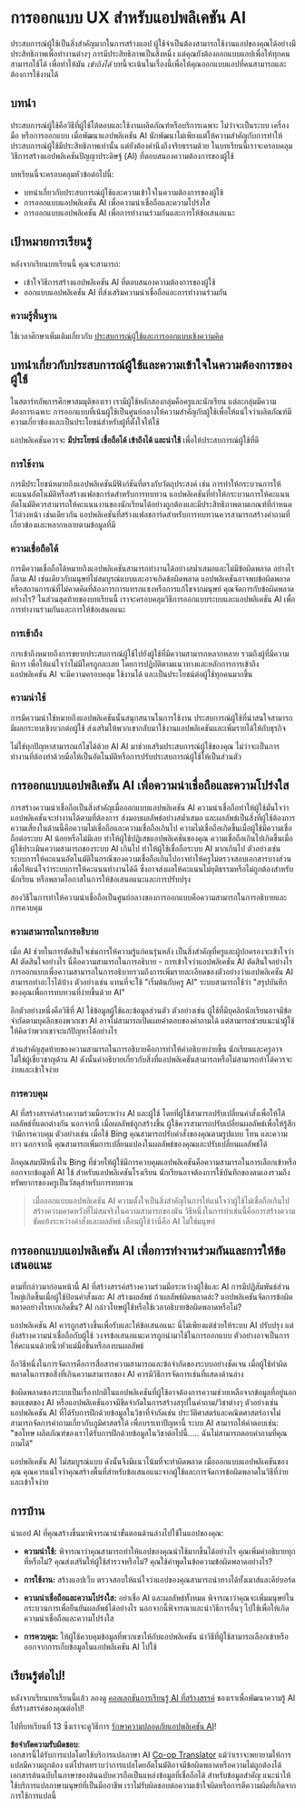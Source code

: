 <!--
CO_OP_TRANSLATOR_METADATA:
{
  "original_hash": "ec385b41ee50579025d50cc03bfb3a25",
  "translation_date": "2025-05-19T21:56:19+00:00",
  "source_file": "12-designing-ux-for-ai-applications/README.md",
  "language_code": "th"
}
-->
# การออกแบบ UX สำหรับแอปพลิเคชัน AI

ประสบการณ์ผู้ใช้เป็นสิ่งสำคัญมากในการสร้างแอป ผู้ใช้จำเป็นต้องสามารถใช้งานแอปของคุณได้อย่างมีประสิทธิภาพเพื่อทำงานต่างๆ การมีประสิทธิภาพเป็นสิ่งหนึ่ง แต่คุณยังต้องออกแบบแอปเพื่อให้ทุกคนสามารถใช้ได้ เพื่อทำให้มัน _เข้าถึงได้_ บทนี้จะเน้นในเรื่องนี้เพื่อให้คุณออกแบบแอปที่คนสามารถและต้องการใช้งานได้

## บทนำ

ประสบการณ์ผู้ใช้คือวิธีที่ผู้ใช้โต้ตอบและใช้งานผลิตภัณฑ์หรือบริการเฉพาะ ไม่ว่าจะเป็นระบบ เครื่องมือ หรือการออกแบบ เมื่อพัฒนาแอปพลิเคชัน AI นักพัฒนาไม่เพียงแต่ให้ความสำคัญกับการทำให้ประสบการณ์ผู้ใช้มีประสิทธิภาพเท่านั้น แต่ยังต้องคำนึงถึงจริยธรรมด้วย ในบทเรียนนี้เราจะครอบคลุมวิธีการสร้างแอปพลิเคชันปัญญาประดิษฐ์ (AI) ที่ตอบสนองความต้องการของผู้ใช้

บทเรียนนี้จะครอบคลุมหัวข้อต่อไปนี้:

- บทนำเกี่ยวกับประสบการณ์ผู้ใช้และความเข้าใจในความต้องการของผู้ใช้
- การออกแบบแอปพลิเคชัน AI เพื่อความน่าเชื่อถือและความโปร่งใส
- การออกแบบแอปพลิเคชัน AI เพื่อการทำงานร่วมกันและการให้ข้อเสนอแนะ

## เป้าหมายการเรียนรู้

หลังจากเรียนบทเรียนนี้ คุณจะสามารถ:

- เข้าใจวิธีการสร้างแอปพลิเคชัน AI ที่ตอบสนองความต้องการของผู้ใช้
- ออกแบบแอปพลิเคชัน AI ที่ส่งเสริมความน่าเชื่อถือและการทำงานร่วมกัน

### ความรู้พื้นฐาน

ใช้เวลาศึกษาเพิ่มเติมเกี่ยวกับ [ประสบการณ์ผู้ใช้และการออกแบบเชิงความคิด](https://learn.microsoft.com/training/modules/ux-design?WT.mc_id=academic-105485-koreyst)

## บทนำเกี่ยวกับประสบการณ์ผู้ใช้และความเข้าใจในความต้องการของผู้ใช้

ในสตาร์ทอัพการศึกษาสมมุติของเรา เรามีผู้ใช้หลักสองกลุ่มคือครูและนักเรียน แต่ละกลุ่มมีความต้องการเฉพาะ การออกแบบที่เน้นผู้ใช้เป็นศูนย์กลางให้ความสำคัญกับผู้ใช้เพื่อให้แน่ใจว่าผลิตภัณฑ์มีความเกี่ยวข้องและเป็นประโยชน์สำหรับผู้ที่ตั้งใจให้ใช้

แอปพลิเคชันควรจะ **มีประโยชน์ เชื่อถือได้ เข้าถึงได้ และน่าใช้** เพื่อให้ประสบการณ์ผู้ใช้ที่ดี

### การใช้งาน

การมีประโยชน์หมายถึงแอปพลิเคชันมีฟังก์ชันที่ตรงกับวัตถุประสงค์ เช่น การทำให้กระบวนการให้คะแนนอัตโนมัติหรือสร้างแฟลชการ์ดสำหรับการทบทวน แอปพลิเคชันที่ทำให้กระบวนการให้คะแนนอัตโนมัติควรสามารถให้คะแนนงานของนักเรียนได้อย่างถูกต้องและมีประสิทธิภาพตามเกณฑ์ที่กำหนดไว้ล่วงหน้า เช่นเดียวกัน แอปพลิเคชันที่สร้างแฟลชการ์ดสำหรับการทบทวนควรสามารถสร้างคำถามที่เกี่ยวข้องและหลากหลายตามข้อมูลที่มี

### ความเชื่อถือได้

การมีความเชื่อถือได้หมายถึงแอปพลิเคชันสามารถทำงานได้อย่างสม่ำเสมอและไม่มีข้อผิดพลาด อย่างไรก็ตาม AI เช่นเดียวกับมนุษย์ไม่สมบูรณ์แบบและอาจเกิดข้อผิดพลาด แอปพลิเคชันอาจพบข้อผิดพลาดหรือสถานการณ์ที่ไม่คาดคิดที่ต้องการการแทรกแซงหรือการแก้ไขจากมนุษย์ คุณจัดการกับข้อผิดพลาดอย่างไร? ในส่วนสุดท้ายของบทเรียนนี้ เราจะครอบคลุมวิธีการออกแบบระบบและแอปพลิเคชัน AI เพื่อการทำงานร่วมกันและการให้ข้อเสนอแนะ

### การเข้าถึง

การเข้าถึงหมายถึงการขยายประสบการณ์ผู้ใช้ไปยังผู้ใช้ที่มีความสามารถหลากหลาย รวมถึงผู้ที่มีความพิการ เพื่อให้แน่ใจว่าไม่มีใครถูกละเลย โดยการปฏิบัติตามแนวทางและหลักการการเข้าถึง แอปพลิเคชัน AI จะมีความครอบคลุม ใช้งานได้ และเป็นประโยชน์ต่อผู้ใช้ทุกคนมากขึ้น

### ความน่าใช้

การมีความน่าใช้หมายถึงแอปพลิเคชันนั้นสนุกสนานในการใช้งาน ประสบการณ์ผู้ใช้ที่น่าสนใจสามารถมีผลกระทบเชิงบวกต่อผู้ใช้ ส่งเสริมให้พวกเขากลับมาใช้งานแอปพลิเคชันและเพิ่มรายได้ให้กับธุรกิจ

ไม่ใช่ทุกปัญหาสามารถแก้ไขได้ด้วย AI AI มาช่วยเสริมประสบการณ์ผู้ใช้ของคุณ ไม่ว่าจะเป็นการทำงานที่ต้องทำด้วยมือให้เป็นอัตโนมัติหรือการปรับประสบการณ์ผู้ใช้ให้เป็นส่วนตัว

## การออกแบบแอปพลิเคชัน AI เพื่อความน่าเชื่อถือและความโปร่งใส

การสร้างความน่าเชื่อถือเป็นสิ่งสำคัญเมื่อออกแบบแอปพลิเคชัน AI ความน่าเชื่อถือทำให้ผู้ใช้มั่นใจว่าแอปพลิเคชันจะทำงานได้ตามที่ต้องการ ส่งมอบผลลัพธ์อย่างสม่ำเสมอ และผลลัพธ์เป็นสิ่งที่ผู้ใช้ต้องการ ความเสี่ยงในด้านนี้คือความไม่เชื่อถือและความเชื่อถือเกินไป ความไม่เชื่อถือเกิดขึ้นเมื่อผู้ใช้มีความเชื่อถือต่อระบบ AI น้อยหรือไม่มีเลย ทำให้ผู้ใช้ปฏิเสธแอปพลิเคชันของคุณ ความเชื่อถือเกินไปเกิดขึ้นเมื่อผู้ใช้ประเมินความสามารถของระบบ AI เกินไป ทำให้ผู้ใช้เชื่อถือระบบ AI มากเกินไป ตัวอย่างเช่น ระบบการให้คะแนนอัตโนมัติในกรณีของความเชื่อถือเกินไปอาจทำให้ครูไม่ตรวจสอบเอกสารบางส่วนเพื่อให้แน่ใจว่าระบบการให้คะแนนทำงานได้ดี ซึ่งอาจส่งผลให้คะแนนไม่ยุติธรรมหรือไม่ถูกต้องสำหรับนักเรียน หรือพลาดโอกาสในการให้ข้อเสนอแนะและการปรับปรุง

สองวิธีในการทำให้ความน่าเชื่อถือเป็นศูนย์กลางของการออกแบบคือความสามารถในการอธิบายและการควบคุม

### ความสามารถในการอธิบาย

เมื่อ AI ช่วยในการตัดสินใจเช่นการให้ความรู้แก่คนรุ่นหลัง เป็นสิ่งสำคัญที่ครูและผู้ปกครองจะเข้าใจว่า AI ตัดสินใจอย่างไร นี่คือความสามารถในการอธิบาย - การเข้าใจว่าแอปพลิเคชัน AI ตัดสินใจอย่างไร การออกแบบเพื่อความสามารถในการอธิบายรวมถึงการเพิ่มรายละเอียดของตัวอย่างว่าแอปพลิเคชัน AI สามารถทำอะไรได้บ้าง ตัวอย่างเช่น แทนที่จะใช้ "เริ่มต้นกับครู AI" ระบบสามารถใช้ว่า "สรุปบันทึกของคุณเพื่อการทบทวนที่ง่ายขึ้นด้วย AI"

อีกตัวอย่างหนึ่งคือวิธีที่ AI ใช้ข้อมูลผู้ใช้และข้อมูลส่วนตัว ตัวอย่างเช่น ผู้ใช้ที่มีบุคลิกนักเรียนอาจมีข้อจำกัดตามบุคลิกของพวกเขา AI อาจไม่สามารถเปิดเผยคำตอบของคำถามได้ แต่สามารถช่วยแนะนำผู้ใช้ให้คิดว่าพวกเขาจะแก้ปัญหาได้อย่างไร

ส่วนสำคัญสุดท้ายของความสามารถในการอธิบายคือการทำให้คำอธิบายง่ายขึ้น นักเรียนและครูอาจไม่ใช่ผู้เชี่ยวชาญด้าน AI ดังนั้นคำอธิบายเกี่ยวกับสิ่งที่แอปพลิเคชันสามารถหรือไม่สามารถทำได้ควรจะง่ายและเข้าใจง่าย

### การควบคุม

AI ที่สร้างสรรค์สร้างความร่วมมือระหว่าง AI และผู้ใช้ โดยที่ผู้ใช้สามารถปรับเปลี่ยนคำสั่งเพื่อให้ได้ผลลัพธ์ที่แตกต่างกัน นอกจากนี้ เมื่อผลลัพธ์ถูกสร้างขึ้น ผู้ใช้ควรสามารถปรับเปลี่ยนผลลัพธ์เพื่อให้รู้สึกว่ามีการควบคุม ตัวอย่างเช่น เมื่อใช้ Bing คุณสามารถปรับคำสั่งของคุณตามรูปแบบ โทน และความยาว นอกจากนี้ คุณสามารถเพิ่มการเปลี่ยนแปลงในผลลัพธ์ของคุณและปรับเปลี่ยนผลลัพธ์ได้

อีกคุณสมบัติหนึ่งใน Bing ที่ช่วยให้ผู้ใช้มีการควบคุมแอปพลิเคชันคือความสามารถในการเลือกเข้าหรือออกจากข้อมูลที่ AI ใช้ สำหรับแอปพลิเคชันโรงเรียน นักเรียนอาจต้องการใช้บันทึกของตนเองรวมถึงทรัพยากรของครูเป็นวัสดุสำหรับการทบทวน

> เมื่อออกแบบแอปพลิเคชัน AI ความตั้งใจเป็นสิ่งสำคัญในการให้แน่ใจว่าผู้ใช้ไม่เชื่อถือเกินไปสร้างความคาดหวังที่ไม่สมจริงในความสามารถของมัน วิธีหนึ่งในการทำเช่นนี้คือการสร้างความขัดแย้งระหว่างคำสั่งและผลลัพธ์ เตือนผู้ใช้ว่านี่คือ AI ไม่ใช่มนุษย์

## การออกแบบแอปพลิเคชัน AI เพื่อการทำงานร่วมกันและการให้ข้อเสนอแนะ

ตามที่กล่าวมาก่อนหน้านี้ AI ที่สร้างสรรค์สร้างความร่วมมือระหว่างผู้ใช้และ AI การมีปฏิสัมพันธ์ส่วนใหญ่เกิดขึ้นเมื่อผู้ใช้ป้อนคำสั่งและ AI สร้างผลลัพธ์ ถ้าผลลัพธ์ผิดพลาดล่ะ? แอปพลิเคชันจัดการข้อผิดพลาดอย่างไรหากเกิดขึ้น? AI กล่าวโทษผู้ใช้หรือใช้เวลาอธิบายข้อผิดพลาดหรือไม่?

แอปพลิเคชัน AI ควรถูกสร้างขึ้นเพื่อรับและให้ข้อเสนอแนะ นี่ไม่เพียงแต่ช่วยให้ระบบ AI ปรับปรุง แต่ยังสร้างความน่าเชื่อถือกับผู้ใช้ วงจรข้อเสนอแนะควรถูกนำมาใช้ในการออกแบบ ตัวอย่างอาจเป็นการให้คะแนนด้วยนิ้วหัวแม่มือขึ้นหรือลงบนผลลัพธ์

อีกวิธีหนึ่งในการจัดการคือการสื่อสารความสามารถและข้อจำกัดของระบบอย่างชัดเจน เมื่อผู้ใช้ทำผิดพลาดในการขอสิ่งที่เกินความสามารถของ AI ควรมีวิธีการจัดการเช่นที่แสดงด้านล่าง

ข้อผิดพลาดของระบบเป็นเรื่องปกติในแอปพลิเคชันที่ผู้ใช้อาจต้องการความช่วยเหลือจากข้อมูลที่อยู่นอกขอบเขตของ AI หรือแอปพลิเคชันอาจมีขีดจำกัดในการสร้างสรุปในคำถาม/วิชาต่างๆ ตัวอย่างเช่น แอปพลิเคชัน AI ที่ได้รับการฝึกด้วยข้อมูลในวิชาที่จำกัดเช่น ประวัติศาสตร์และคณิตศาสตร์อาจไม่สามารถจัดการคำถามเกี่ยวกับภูมิศาสตร์ได้ เพื่อบรรเทาปัญหานี้ ระบบ AI สามารถให้คำตอบเช่น: "ขอโทษ ผลิตภัณฑ์ของเราได้รับการฝึกด้วยข้อมูลในวิชาต่อไปนี้..... ฉันไม่สามารถตอบคำถามที่คุณถามได้"

แอปพลิเคชัน AI ไม่สมบูรณ์แบบ ดังนั้นจึงมีแนวโน้มที่จะทำผิดพลาด เมื่อออกแบบแอปพลิเคชันของคุณ คุณควรแน่ใจว่าคุณสร้างพื้นที่สำหรับข้อเสนอแนะจากผู้ใช้และการจัดการข้อผิดพลาดในวิธีที่ง่ายและเข้าใจง่าย

## การบ้าน

นำแอป AI ที่คุณสร้างขึ้นมาพิจารณานำขั้นตอนด้านล่างไปใช้ในแอปของคุณ:

- **ความน่าใช้:** พิจารณาว่าคุณสามารถทำให้แอปของคุณน่าใช้มากขึ้นได้อย่างไร คุณเพิ่มคำอธิบายทุกที่หรือไม่? คุณส่งเสริมให้ผู้ใช้สำรวจหรือไม่? คุณใช้คำพูดในข้อความข้อผิดพลาดอย่างไร?

- **การใช้งาน:** สร้างแอปเว็บ ตรวจสอบให้แน่ใจว่าแอปของคุณสามารถนำทางได้ทั้งเมาส์และคีย์บอร์ด

- **ความน่าเชื่อถือและความโปร่งใส:** อย่าเชื่อ AI และผลลัพธ์ทั้งหมด พิจารณาว่าคุณจะเพิ่มมนุษย์ในกระบวนการเพื่อยืนยันผลลัพธ์ได้อย่างไร นอกจากนี้พิจารณาและนำวิธีการอื่นๆ ไปใช้เพื่อให้เกิดความน่าเชื่อถือและความโปร่งใส

- **การควบคุม:** ให้ผู้ใช้ควบคุมข้อมูลที่พวกเขาให้กับแอปพลิเคชัน นำวิธีที่ผู้ใช้สามารถเลือกเข้าหรือออกจากการเก็บข้อมูลในแอปพลิเคชัน AI ไปใช้

## เรียนรู้ต่อไป!

หลังจากเรียนบทเรียนนี้แล้ว ลองดู [คอลเลกชันการเรียนรู้ AI ที่สร้างสรรค์](https://aka.ms/genai-collection?WT.mc_id=academic-105485-koreyst) ของเราเพื่อพัฒนาความรู้ AI ที่สร้างสรรค์ของคุณต่อไป!

ไปที่บทเรียนที่ 13 ซึ่งเราจะดูวิธีการ [รักษาความปลอดภัยแอปพลิเคชัน AI](../13-securing-ai-applications/README.md?WT.mc_id=academic-105485-koreyst)!

**ข้อจำกัดความรับผิดชอบ**:  
เอกสารนี้ได้รับการแปลโดยใช้บริการแปลภาษา AI [Co-op Translator](https://github.com/Azure/co-op-translator) แม้ว่าเราจะพยายามให้การแปลมีความถูกต้อง แต่โปรดทราบว่าการแปลโดยอัตโนมัติอาจมีข้อผิดพลาดหรือความไม่ถูกต้องได้ เอกสารต้นฉบับในภาษาของต้นฉบับควรถือเป็นแหล่งข้อมูลที่เชื่อถือได้ สำหรับข้อมูลสำคัญ แนะนำให้ใช้บริการแปลภาษามนุษย์ที่เป็นมืออาชีพ เราไม่รับผิดชอบต่อความเข้าใจผิดหรือการตีความผิดที่เกิดจากการใช้การแปลนี้